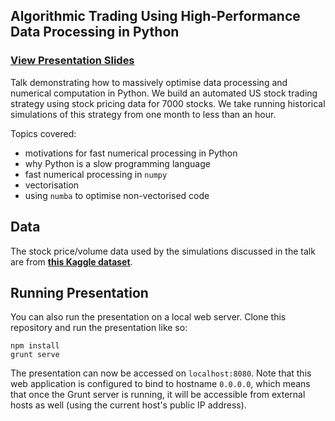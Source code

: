 ## Algorithmic Trading Using High-Performance Data Processing in Python

### [View Presentation Slides](http://donaldwhyte.github.io/algorithmic-trading-using-high-perf-data-processing-in-python)

Talk demonstrating how to massively optimise data processing and numerical computation in Python. We build an automated US stock trading strategy using stock pricing data for 7000 stocks. We take running historical simulations of this strategy from one month to less than an hour.

Topics covered:

* motivations for fast numerical processing in Python
* why Python is a slow programming language
* fast numerical processing in `numpy`
* vectorisation
* using `numba` to optimise non-vectorised code

## Data

The stock price/volume data used by the simulations discussed in the talk are from [**this Kaggle dataset**](https://www.kaggle.com/borismarjanovic/price-volume-data-for-all-us-stocks-etfs).

## Running Presentation

You can also run the presentation on a local web server. Clone this repository and run the presentation like so:

```
npm install
grunt serve
```

The presentation can now be accessed on `localhost:8080`. Note that this web application is configured to bind to hostname `0.0.0.0`, which means that once the Grunt server is running, it will be accessible from external hosts as well (using the current host's public IP address).
